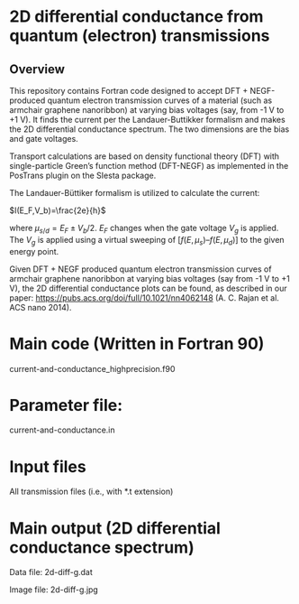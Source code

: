 # **2D differential conductance from quantum (electron) transmissions**

## Overview
This repository contains Fortran code designed to accept DFT + NEGF-produced quantum electron transmission curves of a material (such as armchair graphene nanoribbon) at varying bias voltages (say, from -1 V to +1 V). It finds the current per the Landauer-Buttikker formalism and makes the 2D differential conductance spectrum. The two dimensions are the bias and gate voltages.

Transport calculations are based on density functional theory (DFT) with single-particle Green’s function method (DFT-NEGF) as implemented in the PosTrans plugin on the SIesta package.

The Landauer-Büttiker formalism is utilized to calculate the current:

$I(E_F,V_b)=\frac{2e}{h}$ 

where $μ_{s/d} = E_F ± V_b/2$. $E_F$ changes when the gate voltage $V_g$ is applied. The $V_g$ is applied using a virtual sweeping of $[f(E,μ_s) – f(E,μ_d)]$ to the given energy point.

Given DFT + NEGF produced quantum electron transmission curves of armchair graphene nanoribbon at varying bias voltages (say from -1 V to +1 V), the 2D differential conductance plots can be found, as described in our paper: https://pubs.acs.org/doi/full/10.1021/nn4062148 (A. C. Rajan et al. ACS nano 2014).

# Main code (Written in Fortran 90)

current-and-conductance_highprecision.f90

# Parameter file:

current-and-conductance.in

# Input files

All transmission files (i.e., with *.t extension)

# Main output (2D differential conductance spectrum)

Data file: 2d-diff-g.dat

Image file: 2d-diff-g.jpg



